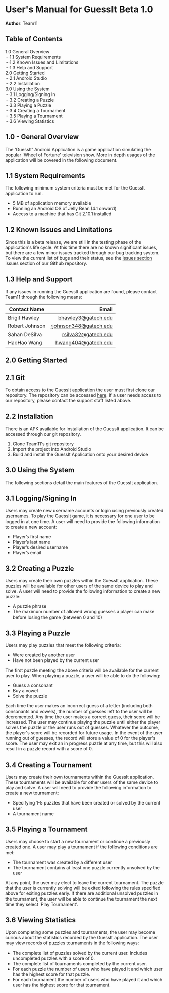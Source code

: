 # User's Manual for GuessIt Beta 1.0

**Author**: Team11

## Table of Contents
1.0 General Overview<br />
⋅⋅⋅1.1 System Requirements<br />
⋅⋅⋅1.2 Known Issues and Limitations<br />
⋅⋅⋅1.3 Help and Support<br />
2.0 Getting Started<br />
⋅⋅⋅2.1 Android Studio<br />
⋅⋅⋅2.2 Installation<br />
3.0 Using the System<br />
⋅⋅⋅3.1 Logging/Signing In<br />
⋅⋅⋅3.2 Creating a Puzzle<br />
⋅⋅⋅3.3 Playing a Puzzle<br />
⋅⋅⋅3.4 Creating a Tournament<br />
⋅⋅⋅3.5 Playing a Tournament<br />
⋅⋅⋅3.6 Viewing Statistics<br />

## 1.0 - General Overview
The 'GuessIt' Android Application is a game application simulating the popular 'Wheel of Fortune' television show. More in depth usages of the application will be covered in the following document.

## 1.1 System Requirements
The following minimum system criteria must be met for the GuessIt application to run.
* 5 MB of application memory available
* Running an Android OS of Jelly Bean (4.1 onward)
* Access to a machine that has Git 2.10.1 installed 

## 1.2 Known Issues and Limitations
Since this is a beta release, we are still in the testing phase of the application's life cycle. At this time there are no known significant issues, but there are a few minor issues tracked through our bug tracking system. To view the current list of bugs and their status, see the [issues section](https://github.gatech.edu/gt-omscs-se-2018spring/6300Spring18Team11/issues ) issues section of our Github repository. 

## 1.3 Help and Support
If any issues in running the GuessIt application are found, please contact Team11 through the following means:

| Contact Name   | Email                  |
| -------------- |-----------------------:| 
| Brigit Hawley  | bhawley3@gatech.edu    |
| Robert Johnson | rjohnson348@gatech.edu |
| Sahan DeSilva  | rsilva32@gatech.edu    |
| HaoHao Wang    | hwang404@gatech.edu    |

## 2.0 Getting Started

## 2.1 Git
To obtain access to the GuessIt application the user must first clone our repository. The repository can be accessed [here](https://github.gatech.edu/gt-omscs-se-2018spring/6300Spring18Team11). If a user needs access to our repository, please contact the support staff listed above. 

## 2.2 Installation
There is an APK available for installation of the GuessIt application. It can be accessed through our git repository.
1. Clone Team11's git repository
2. Import the project into Android Studio
3. Build and install the GuessIt Application onto your desired device 

## 3.0 Using the System
The following sections detail the main features of the GuessIt application. 

## 3.1 Logging/Signing In
Users may create new username accounts or login using previously created usernames. To play the GuessIt game, it is necessary for one user to be logged in at one time. A user will need to provide the following information to create a new account: 
* Player’s first name
* Player’s last name
* Player’s desired username
* Player’s email

## 3.2 Creating a Puzzle
Users may create their own puzzles within the GuessIt application. These puzzles will be available for other users of the same device to play and solve. A user will need to provide the following information to create a new puzzle: 
* A puzzle phrase
* The maximum number of allowed wrong guesses a player can make before losing the game (between 0 and 10)

## 3.3 Playing a Puzzle
Users may play puzzles that meet the following criteria: 
* Were created by another user
* Have not been played by the current user

The first puzzle meeting the above criteria will be available for the current user to play. When playing a puzzle, a user will be able to do the following: 
* Guess a consonant
* Buy a vowel
* Solve the puzzle

Each time the user makes an incorrect guess of a letter (including both consonants and vowels), the number of guesses left to the user will be decremented. Any time the user makes a correct guess, their score will be increased. The user may continue playing the puzzle until either the player solves the puzzle or the user runs out of guesses. Whatever the outcome, the player's score will be recorded for future usage. In the event of the user running out of guesses, the record will store a value of 0 for the player's score. The user may exit an in progress puzzle at any time, but this will also result in a puzzle record with a score of 0. 

## 3.4 Creating a Tournament
Users may create their own tournaments within the GuessIt application. These tournaments will be available for other users of the same device to play and solve. A user will need to provide the following information to create a new tournament: 
* Specifying  1-5 puzzles that have been created or solved by the current user
* A tournament name

## 3.5 Playing a Tournament
Users may choose to start a new tournament or continue a previously created one. A user may play a tournament if the following conditions are met:
* The tournament was created by a different user
* The tournament contains at least one puzzle currently unsolved by the user

At any point, the user may elect to leave the current tournament. The puzzle that the user is currently solving will be exited following the rules specified above for exiting puzzles early. If there are additional unsolved puzzles in the tournament, the user will be able to continue the tournament the next time they select 'Play Tournament'.

## 3.6 Viewing Statistics
Upon completing some puzzles and tournaments, the user may become curious about the statistics recorded by the GuessIt application. The user may view records of puzzles tournaments in the following ways:
* The complete list of puzzles solved by the current user. Includes uncompleted puzzles with a score of 0.
* The complete list of tournaments completed by the current user. 
* For each puzzle the number of users who have played it and which user has the highest score for that puzzle. 
* For each tournament the number of users who have played it and which user has the highest score for that tournament. 



